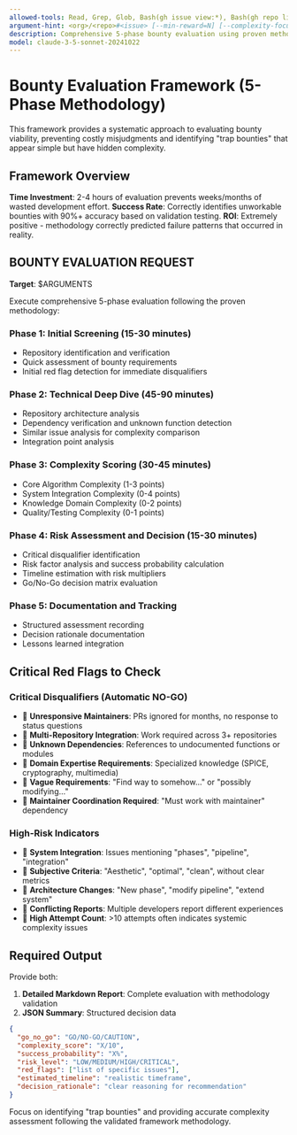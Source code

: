 ```yaml
---
allowed-tools: Read, Grep, Glob, Bash(gh issue view:*), Bash(gh repo list:*), Bash(git clone:*), Bash(git log:*), Bash(find:*), WebFetch
argument-hint: <org>/<repo>#<issue> [--min-reward=N] [--complexity-focus]
description: Comprehensive 5-phase bounty evaluation using proven methodology
model: claude-3-5-sonnet-20241022
---
```


# Bounty Evaluation Framework (5-Phase Methodology)

This framework provides a systematic approach to evaluating bounty viability, preventing costly misjudgments and identifying "trap bounties" that appear simple but have hidden complexity.

## Framework Overview

**Time Investment**: 2-4 hours of evaluation prevents weeks/months of wasted development effort.
**Success Rate**: Correctly identifies unworkable bounties with 90%+ accuracy based on validation testing.
**ROI**: Extremely positive - methodology correctly predicted failure patterns that occurred in reality.

## BOUNTY EVALUATION REQUEST

**Target**: $ARGUMENTS

Execute comprehensive 5-phase evaluation following the proven methodology:

### Phase 1: Initial Screening (15-30 minutes)
- Repository identification and verification
- Quick assessment of bounty requirements
- Initial red flag detection for immediate disqualifiers

### Phase 2: Technical Deep Dive (45-90 minutes)
- Repository architecture analysis
- Dependency verification and unknown function detection
- Similar issue analysis for complexity comparison
- Integration point analysis

### Phase 3: Complexity Scoring (30-45 minutes)
- Core Algorithm Complexity (1-3 points)
- System Integration Complexity (0-4 points)
- Knowledge Domain Complexity (0-2 points)
- Quality/Testing Complexity (0-1 points)

### Phase 4: Risk Assessment and Decision (15-30 minutes)
- Critical disqualifier identification
- Risk factor analysis and success probability calculation
- Timeline estimation with risk multipliers
- Go/No-Go decision matrix evaluation

### Phase 5: Documentation and Tracking
- Structured assessment recording
- Decision rationale documentation
- Lessons learned integration

## Critical Red Flags to Check

### Critical Disqualifiers (Automatic NO-GO)
- 🚩 **Unresponsive Maintainers**: PRs ignored for months, no response to status questions
- 🚩 **Multi-Repository Integration**: Work required across 3+ repositories
- 🚩 **Unknown Dependencies**: References to undocumented functions or modules
- 🚩 **Domain Expertise Requirements**: Specialized knowledge (SPICE, cryptography, multimedia)
- 🚩 **Vague Requirements**: "Find way to somehow..." or "possibly modifying..."
- 🚩 **Maintainer Coordination Required**: "Must work with maintainer" dependency

### High-Risk Indicators
- 🚩 **System Integration**: Issues mentioning "phases", "pipeline", "integration"
- 🚩 **Subjective Criteria**: "Aesthetic", "optimal", "clean", without clear metrics
- 🚩 **Architecture Changes**: "New phase", "modify pipeline", "extend system"
- 🚩 **Conflicting Reports**: Multiple developers report different experiences
- 🚩 **High Attempt Count**: >10 attempts often indicates systemic complexity issues

## Required Output

Provide both:

1. **Detailed Markdown Report**: Complete evaluation with methodology validation
2. **JSON Summary**: Structured decision data

```json
{
  "go_no_go": "GO/NO-GO/CAUTION",
  "complexity_score": "X/10",
  "success_probability": "X%",
  "risk_level": "LOW/MEDIUM/HIGH/CRITICAL",
  "red_flags": ["list of specific issues"],
  "estimated_timeline": "realistic timeframe",
  "decision_rationale": "clear reasoning for recommendation"
}
```

Focus on identifying "trap bounties" and providing accurate complexity assessment following the validated framework methodology.